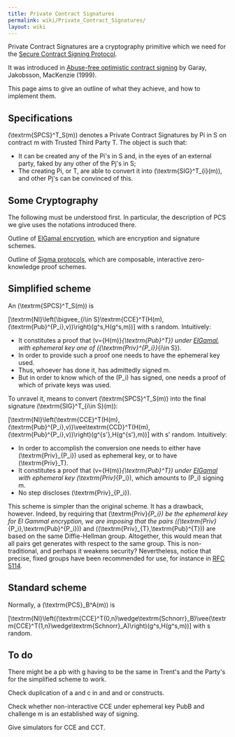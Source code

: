 ```yaml
---
title: Private Contract Signatures
permalink: wiki/Private_Contract_Signatures/
layout: wiki
---
```


Private Contract Signatures are a cryptography primitive which we need
for the [Secure Contract Signing
Protocol](/wiki/Secure_Contract_Signing_Protocol "wikilink").

It was introduced in [Abuse-free optimistic contract
signing](http://citeseerx.ist.psu.edu/viewdoc/summary?doi=10.1.1.118.4142)
by Garay, Jakobsson, MacKenzie (1999).

This page aims to give an outline of what they achieve, and how to
implement them.

Specifications
--------------

\(\textrm{SPCS}^T_S(m)\) denotes a Private Contract Signatures by Pi in
S on contract m with Trusted Third Party T. The object is such that:

-   It can be created any of the Pi's in S and, in the eyes of an
    external party, faked by any other of the Pj's in S;
-   The creating Pi, or T, are able to convert it into
    \(\textrm{SIG}^T_{i}(m)\), and other Pj's can be convinced of this.

Some Cryptography
-----------------

The following must be understood first. In particular, the description
of PCS we give uses the notations introduced there.

Outline of [ElGamal encryption](/wiki/ElGamalSchnorr "wikilink"), which are
encryption and signature schemes.

Outline of [Sigma protocols](/wiki/Sigma_Protocols "wikilink"), which are
composable, interactive zero-knowledge proof schemes.

Simplified scheme
-----------------

An \(\textrm{SPCS}^T_S(m)\) is

\[\textrm{NI}\left(\bigvee_{i\in S}\textrm{CCE}^T(H(m),(\textrm{Pub}^{P_i},v))\right)(g^s,H(g^s,m))\]
with s random. Intuitively:

-   It constitutes a proof that \(v=\{H(m)\}_{\textrm{Pub}^T}\) under
    [ElGamal](/wiki/ElGamal "wikilink"), with ephemeral key one of
    \(\{\textrm{Priv}^{P_i}\}_{i\in S}\).
-   In order to provide such a proof one needs to have the ephemeral
    key used.
-   Thus, whoever has done it, has admittedly signed m.
-   But in order to know which of the \(P_i\) has signed, one needs a
    proof of which of private keys was used.

To unravel it, means to convert \(\textrm{SPCS}^T_S(m)\) into the final
signature \(\textrm{SIG}^T_{i\in S}(m)\):

\[\textrm{NI}\left(\textrm{CCE}^T(H(m),(\textrm{Pub}^{P_i},v))\vee\textrm{CCD}^T(H(m),(\textrm{Pub}^{P_i},v))\right)(g^{s'},H(g^{s'},m))\]
with s' random. Intuitively:

-   In order to accomplish the conversion one needs to either have
    \(\textrm{Priv}_{P_i}\) used as ephemeral key, or to have
    \(\textrm{Priv}_T\).
-   It constitutes a proof that \(v=\{H(m)\}_{\textrm{Pub}^T}\) under
    [ElGamal](/wiki/ElGamal "wikilink") with ephemeral key
    \(\textrm{Priv}_{P_i}\), which amounts to \(P_i\) signing m.
-   No step discloses \(\textrm{Priv}_{P_i}\).

This scheme is simpler than the original scheme. It has a drawback,
however. Indeed, by requiring that \(\textrm{Priv}_{P_i}\) be the
ephemeral key for El Gammal encryption, we are imposing that the pairs
\((\textrm{Priv}_{P_i},\textrm{Pub}^{P_i})\) and
\((\textrm{Priv}_{T},\textrm{Pub}^{T})\) are based on the same
Diffie-Hellman group. Altogether, this would mean that all pairs get
generates with respect to the same group. This is non-traditional, and
perhaps it weakens security? Nevertheless, notice that precise, fixed
groups have been recommended for use, for instance in [RFC
5114](http://tools.ietf.org/html/rfc5114#page-4).

Standard scheme
---------------

Normally, a \(\textrm{PCS}_B^A(m)\) is

\[\textrm{NI}\left((\textrm{CCE}^T(0,n)\wedge\textrm{Schnorr}_B)\vee(\textrm{CCE}^T(1,n)\wedge\textrm{Schnorr}_A)\right)(g^s,H(g^s,m))\]
with s random.

To do
-----

There might be a pb with g having to be the same in Trent's and the
Party's for the simplified scheme to work.

Check duplication of a and c in and and or constructs.

Check whether non-interactive CCE under ephemeral key PubB and challenge
m is an established way of signing.

Give simulators for CCE and CCT.
